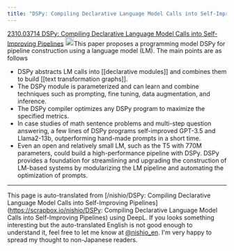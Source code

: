 ```yaml
---
title: "DSPy: Compiling Declarative Language Model Calls into Self-Improving Pipelines"
---
```


[2310.03714 DSPy: Compiling Declarative Language Model Calls into Self-Improving Pipelines](https://arxiv.org/abs/2310.03714)
<img src='https://scrapbox.io/api/pages/nishio-en/claude/icon' alt='claude.icon' height="19.5"/>This paper proposes a programming model DSPy for pipeline construction using a language model (LM). The main points are as follows
- DSPy abstracts LM calls into [[declarative modules]] and combines them to build [[text transformation graphs]].
- The DSPy module is parameterized and can learn and combine techniques such as prompting, fine tuning, data augmentation, and inference.
- The DSPy compiler optimizes any DSPy program to maximize the specified metrics.
- In case studies of math sentence problems and multi-step question answering, a few lines of DSPy programs self-improved GPT-3.5 and Llama2-13b, outperforming hand-made prompts in a short time.
- Even an open and relatively small LM, such as the T5 with 770M parameters, could build a high-performance pipeline with DSPy.
DSPy provides a foundation for streamlining and upgrading the construction of LM-based systems by modularizing the LM pipeline and automating the optimization of prompts.

---
This page is auto-translated from [/nishio/DSPy: Compiling Declarative Language Model Calls into Self-Improving Pipelines](https://scrapbox.io/nishio/DSPy: Compiling Declarative Language Model Calls into Self-Improving Pipelines) using DeepL. If you looks something interesting but the auto-translated English is not good enough to understand it, feel free to let me know at [@nishio_en](https://twitter.com/nishio_en). I'm very happy to spread my thought to non-Japanese readers.